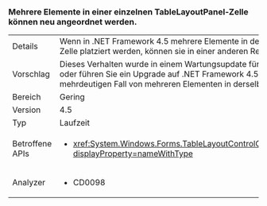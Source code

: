 ### <a name="multiple-items-in-a-single-tablelayoutpanel-cell-may-be-rearranged"></a>Mehrere Elemente in einer einzelnen TableLayoutPanel-Zelle können neu angeordnet werden.

|   |   |
|---|---|
|Details|Wenn in .NET Framework 4.5 mehrere Elemente in derselben <xref:System.Windows.Forms.TableLayoutPanel?displayProperty=name>-Zelle platziert werden, können sie in einer anderen Reihenfolge als in .NET Framework 4.0 angezeigt werden.|
|Vorschlag|Dieses Verhalten wurde in einem Wartungsupdate für .NET Framework 4.5 rückgängig gemacht. Aktualisieren Sie .NET Framework 4.5 oder führen Sie ein Upgrade auf .NET Framework 4.5.1 oder höher aus, um dieses Problem zu beheben. Vermeiden Sie alternativ den mehrdeutigen Fall von mehreren Elementen in derselben <xref:System.Windows.Forms.TableLayoutPanel?displayProperty=name>-Zelle.|
|Bereich|Gering|
|Version|4.5|
|Typ|Laufzeit|
|Betroffene APIs|<ul><li><xref:System.Windows.Forms.TableLayoutControlCollection.Add(System.Windows.Forms.Control%2CSystem.Int32%2CSystem.Int32)?displayProperty=nameWithType></li></ul>|
|Analyzer|<ul><li>CD0098</li></ul>|

